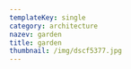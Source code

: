 ```yaml
---
templateKey: single
category: architecture
nazev: garden
title: garden
thumbnail: /img/dscf5377.jpg
---
```


